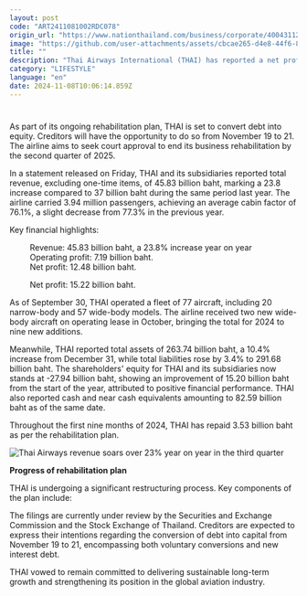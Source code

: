 ```yaml
---
layout: post
code: "ART2411081002RDC078"
origin_url: "https://www.nationthailand.com/business/corporate/40043112"
image: "https://github.com/user-attachments/assets/cbcae265-d4e8-44f6-8b3d-9b21ab44193d"
title: ""
description: "Thai Airways International (THAI) has reported a net profit of 12.4 billion baht in the third quarter, higher than the profit in the first two quarters of the year, bolstered by increased revenue and favourable exchange rates."
category: "LIFESTYLE"
language: "en"
date: 2024-11-08T10:06:14.859Z
---
```


# 









As part of its ongoing rehabilitation plan, THAI is set to convert debt into equity. Creditors will have the opportunity to do so from November 19 to 21. The airline aims to seek court approval to end its business rehabilitation by the second quarter of 2025.

In a statement released on Friday, THAI and its subsidiaries reported total revenue, excluding one-time items, of 45.83 billion baht, marking a 23.8 increase compared to 37 billion baht during the same period last year. The airline carried 3.94 million passengers, achieving an average cabin factor of 76.1%, a slight decrease from 77.3% in the previous year.

Key financial highlights:

         Revenue: 45.83 billion baht, a 23.8% increase year on year  
         Operating profit: 7.19 billion baht.  
         Net profit: 12.48 billion baht.

         Net profit: 15.22 billion baht.



As of September 30, THAI operated a fleet of 77 aircraft, including 20 narrow-body and 57 wide-body models. The airline received two new wide-body aircraft on operating lease in October, bringing the total for 2024 to nine new additions.

Meanwhile, THAI reported total assets of 263.74 billion baht, a 10.4% increase from December 31, while total liabilities rose by 3.4% to 291.68 billion baht. The shareholders' equity for THAI and its subsidiaries now stands at -27.94 billion baht, showing an improvement of 15.20 billion baht from the start of the year, attributed to positive financial performance. THAI also reported cash and near cash equivalents amounting to 82.59 billion baht as of the same date.

Throughout the first nine months of 2024, THAI has repaid 3.53 billion baht as per the rehabilitation plan.





  ![Thai Airways revenue soars over 23% year on year in the third quarter](https://github.com/user-attachments/assets/9e6d7806-d4d6-4751-a886-6665431f5b5b)

**Progress of rehabilitation plan**

THAI is undergoing a significant restructuring process. Key components of the plan include:

The filings are currently under review by the Securities and Exchange Commission and the Stock Exchange of Thailand. Creditors are expected to express their intentions regarding the conversion of debt into capital from November 19 to 21, encompassing both voluntary conversions and new interest debt.

THAI vowed to remain committed to delivering sustainable long-term growth and strengthening its position in the global aviation industry.